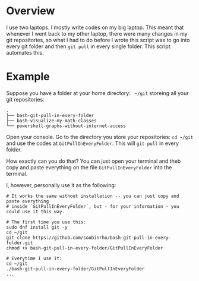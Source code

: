 # Overview

I use two laptops. I mostly write codes on my big laptop. This meant that whenever
I went back to my other laptop, there were many changes in my git repositories,
so what I had to do before I wrote this script was to go into every git folder and 
then `git pull` in every single folder. This script automates this.
 
# Example

Suppose you have a folder at your home directory: ` ~/git` storeing all your
git repositories:

    .
    ├── bash-git-pull-in-every-folder
    ├── bash-visualize-my-math-classes
    └── powershell-graphs-without-internet-access

Open your console. Go to the directory you store your repositories: `cd ~/git`
and use the codes at `GitPullInEveryFolder`. This will `git pull` in every folder.

How exactly can you do that? You can just open
your terminal and theb copy and paste everything 
on the file `GitPullInEveryFolder` into the terminal.

I, however, personally use it 
as the following:

```
# It works the same without installation -- you can just copy and paste everything 
# inside `GitPullInEveryFolder`, but - for your information - you could use it this way.

# The first time you use this:
sudo dnf install git -y
cd ~/git
git clone https://github.com/soobinrho/bash-git-pull-in-every-folder.git
chmod +x bash-git-pull-in-every-folder/GitPullInEveryFolder

# Everytime I use it:
cd ~/git
./bash-git-pull-in-every-folder/GitPullInEveryFolder
...
